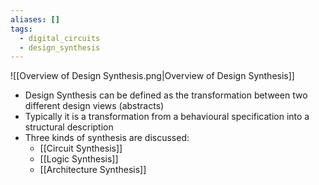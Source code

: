```yaml
---
aliases: []
tags:
  - digital_circuits
  - design_synthesis
---
```


![[Overview of Design Synthesis.png|Overview of Design Synthesis]]

- Design Synthesis can be defined as the transformation between two different design views (abstracts)
- Typically it is a transformation from a behavioural specification into a structural description
- Three kinds of synthesis are discussed:
	- [[Circuit Synthesis]]
	- [[Logic Synthesis]]
	- [[Architecture Synthesis]]